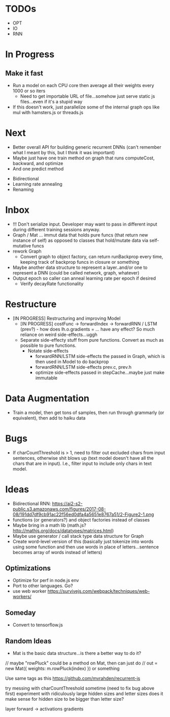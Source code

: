 # TODOs

- OPT
- IO
- RNN

# In Progress

## Make it fast

- Run a model on each CPU core then average all their weights every 1000 or so iters
  - Need to get importable URL of file...somehow just serve static js files...even if it's a stupid way
- If this doesn't work, just parallelize some of the internal graph ops like mul with hamsters.js or threads.js

# Next

- Better overall API for building generic recurrent DNNs (can't remember what I meant by this, but I think it was important)
- Maybe just have one train method on graph that runs computeCost, backward, and optimize
- And one predict method

* Bidirectional
* Learning rate annealing
* Renaming

# Inbox

- !!! Don't serialize input. Developer may want to pass in different input during different training sessions anyway.
- Graph / Mat ... immut data that holds pure funcs (that return new instance of self) as opposed to classes that hold/mutate data via self-mutative funcs
- rework Graph
  - Convert graph to object factory, can return runBackprop every time, keeping track of backprop funcs in closure or something
- Maybe another data structure to represent a layer..and/or one to represent a DNN (could be called network, graph, whatever)
- Output epoch so caller can anneal learning rate per epoch if desired
  - Verify decayRate functionality

# Restructure

- [IN PROGRESS] Restructuring and improving Model
  - [IN PROGRESS] costFunc -> forwardIndex -> forwardRNN / LSTM (prev?) - how does lh.o.gradients = ... have any effect? So much reliance on weird side-effects...uggh
  - Separate side-effecty stuff from pure functions. Convert as much as possible to pure functions.
    - Notate side-effects
      - forwardRNN/LSTM side-effects the passed in Graph, which is then used in Model to do backprop
      - forwardRNN/LSTM side-effects prev.c, prev.h
      - optimize side-effects passed in stepCache...maybe just make immutable

# Data Augmentation

- Train a model, then get tons of samples, then run through grammarly (or equivalent), then add to haiku data

# Bugs

- If charCountThreshold is > 1, need to filter out excluded chars from input sentences, otherwise shit blows up (text model doesn't have all the chars that are in input). I.e., filter input to include only chars in text model.

# Ideas

- Bidirectional RNN: https://ai2-s2-public.s3.amazonaws.com/figures/2017-08-08/191dd7df9cb91ac22f56ed0dfa4a5651e8767a51/2-Figure2-1.png
- functions (or generators?) and object factories instead of classes
- Maybe bring in a math lib (math.js? http://mathjs.org/docs/datatypes/matrices.html)
- Maybe use generator / call stack type data structure for Graph
- Create word-level version of this (basically just tokenize into words using some function and then use words in place of letters...sentence becomes array of words instead of letters)

## Optimizations

- Optimize for perf in node.js env
- Port to other languages. Go?
- use web worker https://survivejs.com/webpack/techniques/web-workers/

## Someday

- Convert to tensorflow.js

## Random Ideas

- Mat is the basic data structure...is there a better way to do it?

// maybe "rowPluck" could be a method on Mat, then can just do
// out = new Mat({ weights: m.rowPluck(index) }) or something

Use same tags as this https://github.com/mvrahden/recurrent-js

try messing with charCountThreshold sometime (need to fix bug above first)
experiment with ridiculously large hidden sizes and letter sizes
does it make sense for hidden size to be bigger than letter size?

layer
forward -> activations
gradients
